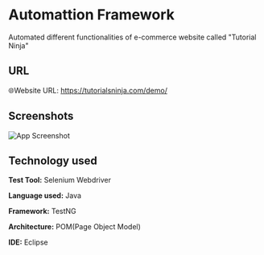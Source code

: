 
# Automattion Framework

Automated different functionalities of e-commerce website called "Tutorial Ninja"


## URL
🌐Website URL: https://tutorialsninja.com/demo/
## Screenshots

![App Screenshot](https://scontent.fblr26-1.fna.fbcdn.net/v/t39.30808-6/307363311_472900771519237_3786747340776222059_n.png?_nc_cat=102&cb=99be929b-59f725be&ccb=1-7&_nc_sid=e3f864&_nc_ohc=h1RBV62R0K4AX9ElRsu&_nc_ht=scontent.fblr26-1.fna&oh=00_AfDsVeh6I06bkt3xdPc5XyQkP_kt6w-qNU9g8wuzwRFXKA&oe=64B21EC7)


## Technology used

**Test Tool:** Selenium Webdriver

**Language used:**  Java

**Framework:** TestNG

**Architecture:** POM(Page Object Model)

**IDE:** Eclipse 

